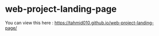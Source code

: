 # web-project-landing-page
You can view this here :
https://tahmid010.github.io/web-project-landing-page/
